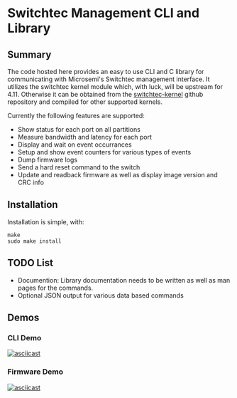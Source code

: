 # Switchtec Management CLI and Library

## Summary

The code hosted here provides an easy to use CLI and C library for
communicating with Microsemi's Switchtec management interface. It
utilizes the switchtec kernel module which, with luck, will be upstream
for 4.11. Otherwise it can be obtained from the
[switchtec-kernel](https://github.com/sbates130272/switchtec-kernel)
github repository and compiled for other supported kernels.

Currently the following features are supported:

* Show status for each port on all partitions
* Measure bandwidth and latency for each port
* Display and wait on event occurrances
* Setup and show event counters for various types of events
* Dump firmware logs
* Send a hard reset command to the switch
* Update and readback firmware as well as display image version and CRC info

## Installation

Installation is simple, with:

~~~
make
sudo make install
~~~~

## TODO List

* Documention: Library documentation needs to be written as well as
man pages for the commands.
* Optional JSON output for various data based commands

## Demos

### CLI Demo
[![asciicast](https://asciinema.org/a/98042.png)](https://asciinema.org/a/98042)

### Firmware Demo
[![asciicast](https://asciinema.org/a/96442.png)](https://asciinema.org/a/96442)

